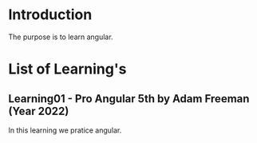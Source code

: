# Introduction 
The purpose is to learn angular.

# List of Learning's

## Learning01 - Pro Angular 5th  by Adam Freeman (Year 2022)
In this learning we pratice angular.

